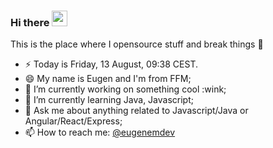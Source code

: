 ### Hi there <a href="https://www.eugenem.dev/"><img src="https://media.giphy.com/media/hvRJCLFzcasrR4ia7z/giphy.gif" width="25px"></a>
This is the place where I opensource stuff and break things :rofl:

- ⚡  Today is Friday, 13 August, 09:38 CEST.
- 😄  My name is Eugen and I'm from FFM;
- 🔭  I’m currently working on something cool :wink;
- 🌱 I’m currently learning Java, Javascript;
- 💬 Ask me about anything related to Javascript/Java or Angular/React/Express;
- 📫 How to reach me: [@eugenemdev](https://twitter.com/eugenemdev) 